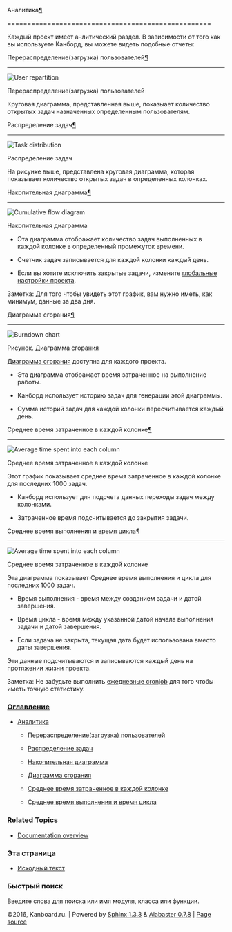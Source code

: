Аналитика[¶](#analytics "Ссылка на этот заголовок")

===================================================



Каждый проект имеет анлитический раздел. В зависимости от того как вы используете Канборд, вы можете видеть подобные отчеты:



Перераспределение(загрузка) пользователей[¶](#user-repartition "Ссылка на этот заголовок")

------------------------------------------------------------------------------------------



![User repartition](https://kanboard.net/screenshots/documentation/user-repartition.png)



Перераспределение(загрузка) пользователей



Круговая диаграмма, представленная выше, показыает количество открытых задач назначенных определенным пользователям.



Распределение задач[¶](#task-distribution "Ссылка на этот заголовок")

---------------------------------------------------------------------



![Task distribution](https://kanboard.net/screenshots/documentation/task-distribution.png)



Распределение задач



На рисунке выше, представлена круговая диаграмма, которая показывает количество открытых задач в определенных колонках.



Накопительная диаграмма[¶](#cumulative-flow-diagram "Ссылка на этот заголовок")

-------------------------------------------------------------------------------



![Cumulative flow diagram](https://kanboard.net/screenshots/documentation/cfd.png)



Накопительная диаграмма



-   Эта диаграмма отображает количество задач выполненных в каждой колонке в определенный промежуток времени.



-   Счетчик задач записывается для каждой колонки каждый день.



-   Если вы хотите исключить закрытые задачи, измените [глобальные настройки проекта](project-configuration.markdown).



Заметка: Для того чтобы увидеть этот график, вам нужно иметь, как минимум, данные за два дня.



Диаграмма сгорания[¶](#burn-down-chart "Ссылка на этот заголовок")

------------------------------------------------------------------



![Burndown chart](https://kanboard.net/screenshots/documentation/burndown-chart.png)



Рисунок. Диаграмма сгорания



[Диаграмма сгорания](https://ru.wikipedia.org/wiki/%D0%94%D0%B8%D0%B0%D0%B3%D1%80%D0%B0%D0%BC%D0%BC%D0%B0_%D1%81%D0%B3%D0%BE%D1%80%D0%B0%D0%BD%D0%B8%D1%8F_%D0%B7%D0%B0%D0%B4%D0%B0%D1%87) доступна для каждого проекта.



-   Эта диаграмма отображает время затраченное на выполнение работы.



-   Канборд использует историю задач для генерации этой диаграммы.



-   Сумма историй задач для каждой колонки пересчитывается каждый день.



Среднее время затраченное в каждой колонке[¶](#average-time-spent-into-each-column "Ссылка на этот заголовок")

--------------------------------------------------------------------------------------------------------------



![Average time spent into each column](https://kanboard.net/screenshots/documentation/average-time-spent-into-each-column.png)



Среднее время затраченное в каждой колонке



Этот график показывает среднее время затраченное в каждой колонке для последних 1000 задач.



-   Канборд использует для подсчета данных переходы задач между колонками.



-   Затраченное время подсчитывается до закрытия задачи.



Среднее время выполнения и время цикла[¶](#average-lead-and-cycle-time "Ссылка на этот заголовок")

--------------------------------------------------------------------------------------------------



![Average time spent into each column](https://kanboard.net/screenshots/documentation/average-lead-cycle-time.png)



Среднее время затраченное в каждой колонке



Эта диаграмма показывает Среднее время выполнения и цикла для последних 1000 задач.



-   Время выполнения - время между созданием задачи и датой завершения.



-   Время цикла - время между указанной датой начала выполнения задачи и датой завершения.



-   Если задача не закрыта, текущая дата будет использована вместо даты завершения.



Эти данные подсчитываются и записываются каждый день на протяжении жизни проекта.



Заметка: Не забудьте выполнить [ежедневные cronjob](cronjob.markdown) для того чтобы иметь точную статистику.



### [Оглавление](index.markdown)



-   [Аналитика](#)

    -   [Перераспределение(загрузка) пользователей](#user-repartition)

    -   [Распределение задач](#task-distribution)

    -   [Накопительная диаграмма](#cumulative-flow-diagram)

    -   [Диаграмма сгорания](#burn-down-chart)

    -   [Среднее время затраченное в каждой колонке](#average-time-spent-into-each-column)

    -   [Среднее время выполнения и время цикла](#average-lead-and-cycle-time)



### Related Topics



-   [Documentation overview](index.markdown)



### Эта страница



-   [Исходный текст](_sources/analytics.txt)



### Быстрый поиск



Введите слова для поиска или имя модуля, класса или функции.



©2016, Kanboard.ru. | Powered by [Sphinx 1.3.3](http://sphinx-doc.org/) & [Alabaster 0.7.8](https://github.com/bitprophet/alabaster) | [Page source](_sources/analytics.txt)

